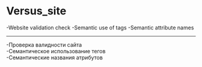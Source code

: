 # Versus_site

-Website validation check
-Semantic use of tags
-Semantic attribute names

<hr>
-Проверка валидности сайта<br>
-Семантическое использование тегов<br>
-Семантические названия атрибутов
